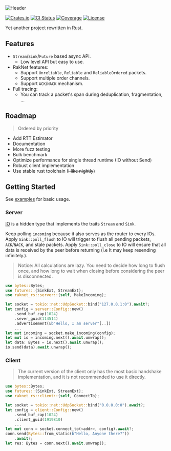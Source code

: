 ![Header](https://capsule-render.vercel.app/api?type=Waving&color=timeGradient&height=300&animation=fadeIn&section=header&text=raknet-rs&fontSize=90&fontAlignY=45)

[![Crates.io](https://img.shields.io/crates/v/raknet-rs.svg?style=flat-square&logo=rust)](https://crates.io/crates/raknet-rs)
[![CI Status](https://img.shields.io/github/actions/workflow/status/MemoriesOfTime/raknet-rs/ci.yml?style=flat-square&logo=github)](https://github.com/MemoriesOfTime/raknet-rs/actions)
[![Coverage](https://img.shields.io/codecov/c/github/MemoriesOfTime/raknet-rs?style=flat-square&logo=codecov)](https://app.codecov.io/github/MemoriesOfTime/raknet-rs)
[![License](https://img.shields.io/crates/l/raknet-rs?style=flat-square)](https://github.com/MemoriesOfTime/raknet-rs/blob/master/LICENSE)

Yet another project rewritten in Rust.

## Features

- `Stream`/`Sink`/`Future` based async API.
  - Low level API but easy to use.
- RakNet features:
  - Support `Unreliable`, `Reliable` and `ReliableOrdered` packets.
  - Support multiple order channels.
  - Support `ACK`/`NACK` mechanism.
- Full tracing:
  - You can track a packet's span during deduplication, fragmentation, ...

## Roadmap

> Ordered by priority

- Add RTT Estimator
- Documentation
- More fuzz testing
- Bulk benchmark
- Optimize performance for single thread runtime (IO without Send)
- Robust client implementation
- Use stable rust toolchain (~~I like nightly~~)

## Getting Started

See [examples](examples/) for basic usage.

### Server

[IO](src/io.rs) is a hidden type that implements the traits `Stream` and `Sink`.

Keep polling `incoming` because it also serves as the router to every IOs.
Apply `Sink::poll_flush` to IO will trigger to flush all pending packets, `ACK`/`NACK`, and stale packets.
Apply `Sink::poll_close` to IO will ensure that all data is received by the peer before returning (i.e It may keep resending infinitely.).

> Notice: All calculations are lazy. You need to decide how long to flush once, and how long to wait when closing before considering the peer is disconnected.

```rust
use bytes::Bytes;
use futures::{SinkExt, StreamExt};
use raknet_rs::server::{self, MakeIncoming};

let socket = tokio::net::UdpSocket::bind("127.0.0.1:0").await?;
let config = server::Config::new()
    .send_buf_cap(1024)
    .sever_guid(114514)
    .advertisement(&b"Hello, I am server"[..])
    ...
let mut incoming = socket.make_incoming(config);
let mut io = incoming.next().await.unwrap();
let data: Bytes = io.next().await.unwrap();
io.send(data).await.unwrap();
```

### Client

> The current version of the client only has the most basic handshake implementation, and it is not recommended to use it directly.

```rust
use bytes::Bytes;
use futures::{SinkExt, StreamExt};
use raknet_rs::client::{self, ConnectTo};

let socket = tokio::net::UdpSocket::bind("0.0.0.0:0").await?;
let config = client::Config::new()
    .send_buf_cap(1024)
    .client_guid(1919810)
    ...
let mut conn = socket.connect_to(<addr>, config).await?;
conn.send(Bytes::from_static(b"Hello, Anyone there?"))
    .await?;
let res: Bytes = conn.next().await.unwrap();
```
